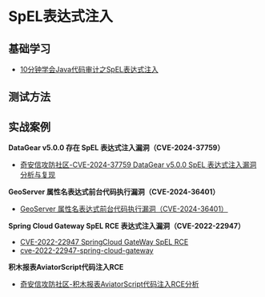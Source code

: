 # SpEL表达式注入


## 基础学习
- [10分钟学会Java代码审计之SpEL表达式注入](https://mp.weixin.qq.com/s/7a1qecY8ST4xt5QVDG9vKw)  

## 测试方法

## 实战案例
**DataGear v5.0.0 存在 SpEL 表达式注入漏洞（CVE-2024-37759）**
- [奇安信攻防社区-CVE-2024-37759 DataGear v5.0.0 SpEL 表达式注入漏洞分析与复现](https://forum.butian.net/article/590)

**GeoServer 属性名表达式前台代码执行漏洞（CVE-2024-36401）**
- [GeoServer 属性名表达式前台代码执行漏洞（CVE-2024-36401）](https://github.com/vulhub/vulhub/blob/2111bfe468d2266575bdd0b699b9e2985abc1952/geoserver/CVE-2024-36401/README.zh-cn.md)  

**Spring Cloud Gateway SpEL RCE 表达式注入漏洞（CVE-2022-22947）**
- [CVE-2022-22947 SpringCloud GateWay SpEL RCE](http://www.bmth666.cn/2023/04/15/CVE-2022-22947-SpringCloud-GateWay-SpEL-RCE/index.html)  
- [cve-2022-22947-spring-cloud-gateway](https://github.com/Enokiy/cve-2022-22947-spring-cloud-gateway)  

**积木报表AviatorScript代码注入RCE**
- [奇安信攻防社区-积木报表AviatorScript代码注入RCE分析](https://forum.butian.net/article/511)  

